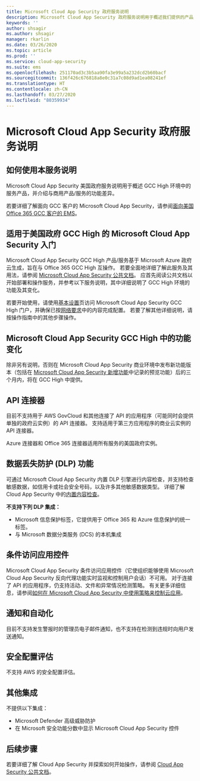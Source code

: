 ```yaml
---
title: Microsoft Cloud App Security 政府服务说明
description: Microsoft Cloud App Security 政府服务说明用于概述我们提供的产品/服务
keywords: ''
author: shsagir
ms.author: shsagir
manager: rkarlin
ms.date: 03/26/2020
ms.topic: article
ms.prod: ''
ms.service: cloud-app-security
ms.suite: ems
ms.openlocfilehash: 251170ad3c3b5aa90fa3e99a5a232dcd2b60bacf
ms.sourcegitcommit: 136f426c676818a8e0c31a7c08d9ad1ea08241ef
ms.translationtype: HT
ms.contentlocale: zh-CN
ms.lasthandoff: 03/27/2020
ms.locfileid: "80359934"
---
```

# <a name="microsoft-cloud-app-security-government-service-description"></a>Microsoft Cloud App Security 政府服务说明

## <a name="how-to-use-this-service-description"></a>如何使用本服务说明

Microsoft Cloud App Security 美国政府服务说明用于概述 GCC High 环境中的服务产品，并介绍与商用产品/服务的功能差异。

若要详细了解面向 GCC 客户的 Microsoft Cloud App Security，请参阅[面向美国 Office 365 GCC 客户的 EMS](https://docs.microsoft.com/enterprise-mobility-security/solutions/ems-govt-service-description#ems-for-us-office-365-gcc-customers)。

## <a name="getting-started-with-microsoft-cloud-app-security-for-us-government-gcc-high"></a>适用于美国政府 GCC High 的 Microsoft Cloud App Security 入门

Microsoft Cloud App Security GCC High 产品/服务基于 Microsoft Azure 政府云生成，旨在与 Office 365 GCC High 互操作。 若要全面地详细了解此服务及其用法，请参阅 [Microsoft Cloud App Security 公共文档](https://docs.microsoft.com/cloud-app-security/)。 应首先阅读公共文档以开始部署和操作服务，并参考以下服务说明，其中详细说明了 GCC High 环境的功能及其变化。

若要开始使用，请使用[基本设置](https:/docs.microsoft.com/cloud-app-security/general-setup)页访问 Microsoft Cloud App Security GCC High 门户，并确保已按[网络要求](https://docs.microsoft.com/cloud-app-security/network-requirements)中的内容完成配置。 若要了解其他详细说明，请按操作指南中的其他步骤操作。

## <a name="feature-variations-in-microsoft-cloud-app-security-gcc-high"></a>Microsoft Cloud App Security GCC High 中的功能变化

除非另有说明，否则在 Microsoft Cloud App Security 商业环境中发布新功能版本（包括在 [Microsoft Cloud App Security 新增功能](https://docs.microsoft.com/cloud-app-security/release-notes)中记录的预览功能）后的三个月内，将在 GCC High 中提供。

## <a name="api-connector"></a>API 连接器

目前不支持用于 AWS GovCloud 和其他连接了 API 的应用程序（可能同时会提供单独的政府云实例）的 API 连接器。 支持适用于第三方应用程序的商业云实例的 API 连接器。

Azure 连接器和 Office 365 连接器适用所有服务的美国政府实例。

## <a name="data-loss-prevention-dlp-features"></a>数据丢失防护 (DLP) 功能

可通过 Microsoft Cloud App Security 内置 DLP 引擎进行内容检查，并支持检查敏感数据，如信用卡或社会安全号码，以及许多其他敏感数据类型。 详细了解 Cloud App Security 中的[内置内容检查](https://docs.microsoft.com/cloud-app-security/content-inspection-built-in)。

**不支持下列 DLP 集成：**

- Microsoft 信息保护标签，它提供用于 Office 365 和 Azure 信息保护的统一标签。
- 与 Microsoft 数据分类服务 (DCS) 的本机集成

## <a name="conditional-access-app-control"></a>条件访问应用控件

Microsoft Cloud App Security 条件访问应用控件（它使组织能够使用 Microsoft Cloud App Security 反向代理功能实时监视和控制用户会话）不可用。
对于连接了 API 的应用程序，仍支持活动、文件和异常情况检测策略。 有关更多详细信息，请参阅[如何在 Microsoft Cloud App Security 中使用策略来控制云应用](https://docs.microsoft.com/cloud-app-security/control-cloud-apps-with-policies)。

## <a name="notifications-and-automation"></a>通知和自动化

目前不支持发生警报时的管理员电子邮件通知，也不支持在检测到违规时向用户发送通知。

## <a name="security-configuration-assessments"></a>安全配置评估

不支持 AWS 的安全配置评估。

## <a name="other-integrations"></a>其他集成

不提供以下集成：

- Microsoft Defender 高级威胁防护
- 在 Microsoft 安全功能分数中显示 Microsoft Cloud App Security 控件

## <a name="next-steps"></a>后续步骤

若要详细了解 Cloud App Security 并探索如何开始操作，请参阅 [Cloud App Security 公共文档](https://docs.microsoft.com/cloud-app-security/)。
